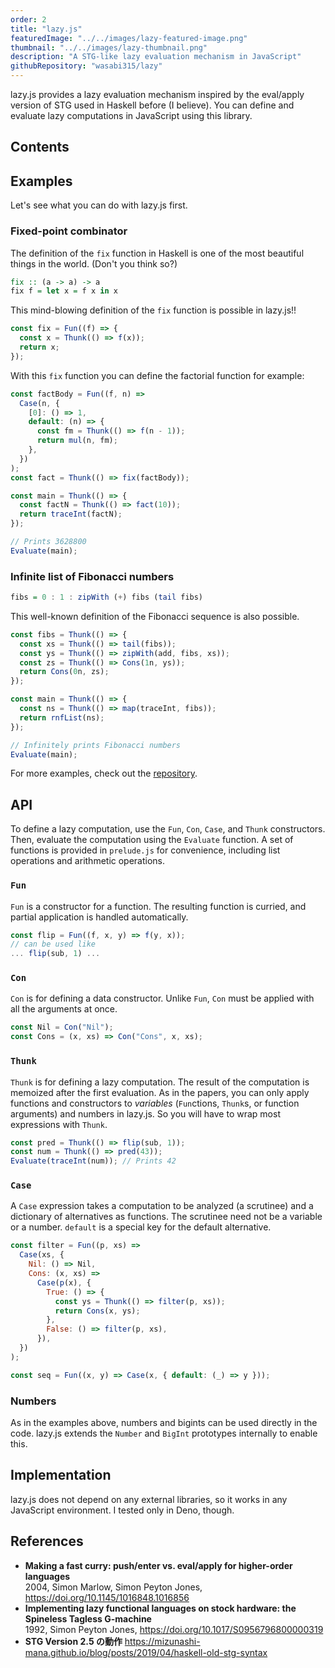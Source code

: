 ```yaml
---
order: 2
title: "lazy.js"
featuredImage: "../../images/lazy-featured-image.png"
thumbnail: "../../images/lazy-thumbnail.png"
description: "A STG-like lazy evaluation mechanism in JavaScript"
githubRepository: "wasabi315/lazy"
---
```


lazy.js provides a lazy evaluation mechanism inspired by the eval/apply version of STG used in Haskell before (I believe). You can define and evaluate lazy computations in JavaScript using this library.

## Contents

## Examples

Let's see what you can do with lazy.js first.

### Fixed-point combinator

 The definition of the `fix` function in Haskell is one of the most beautiful things in the world. (Don't you think so?)

```haskell
fix :: (a -> a) -> a
fix f = let x = f x in x
```

This mind-blowing definition of the `fix` function is possible in lazy.js!!

```javascript
const fix = Fun((f) => {
  const x = Thunk(() => f(x));
  return x;
});
```

With this `fix` function you can define the factorial function for example:

```javascript
const factBody = Fun((f, n) =>
  Case(n, {
    [0]: () => 1,
    default: (n) => {
      const fm = Thunk(() => f(n - 1));
      return mul(n, fm);
    },
  })
);
const fact = Thunk(() => fix(factBody));

const main = Thunk(() => {
  const factN = Thunk(() => fact(10));
  return traceInt(factN);
});

// Prints 3628800
Evaluate(main);
```

### Infinite list of Fibonacci numbers

```haskell
fibs = 0 : 1 : zipWith (+) fibs (tail fibs)
```

This well-known definition of the Fibonacci sequence is also possible.

```javascript
const fibs = Thunk(() => {
  const xs = Thunk(() => tail(fibs));
  const ys = Thunk(() => zipWith(add, fibs, xs));
  const zs = Thunk(() => Cons(1n, ys));
  return Cons(0n, zs);
});

const main = Thunk(() => {
  const ns = Thunk(() => map(traceInt, fibs));
  return rnfList(ns);
});

// Infinitely prints Fibonacci numbers
Evaluate(main);
```

For more examples, check out the [repository](https://github.com/wasabi315/lazy/tree/main/examples).

## API

To define a lazy computation, use the `Fun`, `Con`, `Case`, and `Thunk` constructors. Then, evaluate the computation using the `Evaluate` function.
A set of functions is provided in `prelude.js` for convenience, including list operations and arithmetic operations.

### `Fun`

`Fun` is a constructor for a function. The resulting function is curried, and partial application is handled automatically.

```javascript
const flip = Fun((f, x, y) => f(y, x));
// can be used like
... flip(sub, 1) ...
```

### `Con`

`Con` is for defining a data constructor.
Unlike `Fun`, `Con` must be applied with all the arguments at once.

```javascript
const Nil = Con("Nil");
const Cons = (x, xs) => Con("Cons", x, xs);
```

### `Thunk`

`Thunk` is for defining a lazy computation.
The result of the computation is memoized after the first evaluation.
As in the papers, you can only apply functions and constructors to *variables* (`Fun`ctions, `Thunk`s, or function arguments) and numbers in lazy.js.
So you will have to wrap most expressions with `Thunk`.

```javascript
const pred = Thunk(() => flip(sub, 1));
const num = Thunk(() => pred(43));
Evaluate(traceInt(num)); // Prints 42
```

### `Case`

A `Case` expression takes a computation to be analyzed (a scrutinee) and a dictionary of alternatives as functions.
The scrutinee need not be a variable or a number.
`default` is a special key for the default alternative.

```javascript
const filter = Fun((p, xs) =>
  Case(xs, {
    Nil: () => Nil,
    Cons: (x, xs) =>
      Case(p(x), {
        True: () => {
          const ys = Thunk(() => filter(p, xs));
          return Cons(x, ys);
        },
        False: () => filter(p, xs),
      }),
  })
);

const seq = Fun((x, y) => Case(x, { default: (_) => y }));
```

### Numbers

As in the examples above, numbers and bigints can be used directly in the code.
lazy.js extends the `Number` and `BigInt` prototypes internally to enable this.

## Implementation

lazy.js does not depend on any external libraries, so it works in any JavaScript environment. I tested only in Deno, though.

## References

- **Making a fast curry: push/enter vs. eval/apply for higher-order languages** <br>
  2004, Simon Marlow, Simon Peyton Jones, <https://doi.org/10.1145/1016848.1016856>
- **Implementing lazy functional languages on stock hardware: the Spineless Tagless G-machine** <br>
  1992, Simon Peyton Jones, <https://doi.org/10.1017/S0956796800000319>
- **STG Version 2.5 の動作** <https://mizunashi-mana.github.io/blog/posts/2019/04/haskell-old-stg-syntax>

